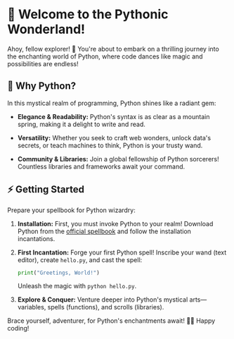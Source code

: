 # 🐍 Welcome to the Pythonic Wonderland!

Ahoy, fellow explorer! 🌟 You're about to embark on a thrilling journey into the enchanting world of Python, where code dances like magic and possibilities are endless!

## 🚀 Why Python?

In this mystical realm of programming, Python shines like a radiant gem:

- **Elegance & Readability:** Python's syntax is as clear as a mountain spring, making it a delight to write and read.

- **Versatility:** Whether you seek to craft web wonders, unlock data's secrets, or teach machines to think, Python is your trusty wand.

- **Community & Libraries:** Join a global fellowship of Python sorcerers! Countless libraries and frameworks await your command.

## ⚡ Getting Started

Prepare your spellbook for Python wizardry:

1. **Installation:** First, you must invoke Python to your realm! Download Python from the [official spellbook](https://www.python.org/downloads/) and follow the installation incantations.

2. **First Incantation:** Forge your first Python spell! Inscribe your wand (text editor), create `hello.py`, and cast the spell:

    ```python
    print("Greetings, World!")
    ```

    Unleash the magic with `python hello.py`.

3. **Explore & Conquer:** Venture deeper into Python's mystical arts—variables, spells (functions), and scrolls (libraries).

Brace yourself, adventurer, for Python's enchantments await! 🧙‍♂️ Happy coding!

